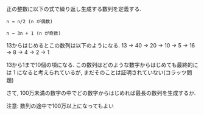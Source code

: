 正の整数に以下の式で繰り返し生成する数列を定義する.

    n → n/2 (n が偶数)

    n → 3n + 1 (n が奇数)

13からはじめるとこの数列は以下のようになる.
13 → 40 → 20 → 10 → 5 → 16 → 8 → 4 → 2 → 1

13から1まで10個の項になる. この数列はどのような数字からはじめても最終的には 1 になると考えられているが, まだそのことは証明されていない(コラッツ問題)

さて, 100万未満の数字の中でどの数字からはじめれば最長の数列を生成するか.

注意: 数列の途中で100万以上になってもよい
